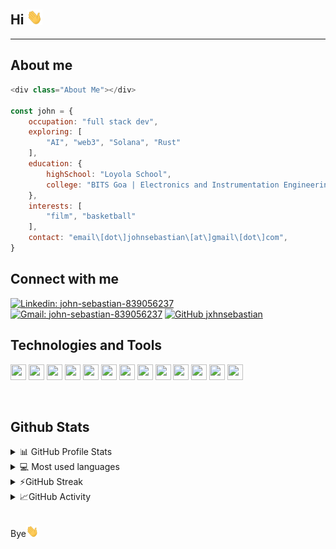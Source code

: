 <!-- [![Typing SVG](https://readme-typing-svg.demolab.com?font=Fira+Code&size=25&pause=500&color=C9C9C9&background=14132600&center=false&vCenter=true&width=800&lines=Hi%2C+I'm+John+%F0%9F%91%8B;I'm+a+%F0%9F%92%BB+Web+Developer;Nice+to+meet+you+%F0%9F%98%83.)](https://git.io/typing-svg) -->
## Hi <img src="https://raw.githubusercontent.com/ABSphreak/ABSphreak/master/gifs/Hi.gif" width="25px">
<hr />

## About me

<!-- - 💻 **MERN** stack dev

- 🔎 Exploring **AI and web3**

- 🌱 Learning **Solana and Rust**

- 📫 How to reach me: email\[dot\]johnsebastian\[at\]gmail\[dot\]com

- 🎓 **Electronics and Instrumentation Engineering student** at BITS Goa

- 😄 Pronouns: **He/Him**

- 💬 Ask me anything about 🎥 and 🏀. -->

<!-- -   ⚡ Fun fact  -->



```javascript
<div class="About Me"></div>

const john = {
	occupation: "full stack dev",
	exploring: [
		"AI", "web3", "Solana", "Rust"
	],
	education: {
		highSchool: "Loyola School",
		college: "BITS Goa | Electronics and Instrumentation Engineering",
	},
	interests: [
		"film", "basketball"
	],
	contact: "email\[dot\]johnsebastian\[at\]gmail\[dot\]com",
}
```
<!-- <a href="https://github.com/jxhnsebastian"><img src="images/dev.png" width="40%" height="auto" align="right" /></a> -->

## Connect with me

[![Linkedin: john-sebastian-839056237](https://img.shields.io/badge/-John_Sebastian-blue?style=flat-square&logo=Linkedin&logoColor=white&link=https://www.linkedin.com/in/https://www.linkedin.com/in/john-sebastian-839056237/)](https://www.linkedin.com/in/john-sebastian-839056237/)
[![Gmail: john-sebastian-839056237](https://img.shields.io/badge/-John_Sebastian-white?style=flat-square&logo=GMail&logoColor=red&link=mailto:email.johnsebastian@gmail.com)](mailto:email.johnsebastian@gmail.com)
[![GitHub jxhnsebastian](https://img.shields.io/github/followers/jxhnsebastian?label=follow&style=social)](https://github.com/jxhnsebastian)
<br />

##  Technologies and Tools
<p align="left"> 
	 <img height="25" width="25" src="images/react.svg" /> 
	 <img height="25" width="25" src="images/nodejs.svg" />  
	 <img height="25" width="25" src="images/mongodb.svg" /> 
	 <img height="25" width="25" src="images/express.svg" /> 
	 <img height="25" width="25" src="images/js.svg" /> 
	 <img height="25" width="25" src="images/typescript.svg" /> 
	 <img height="25" width="25" src="images/java.svg" /> 
	 <img height="25" width="25" src="images/python.svg" /> 
	 <img height="25" width="25" src="images/c.svg" /> 
	 <img height="25" width="25" src="images/git.svg" /> 
	 <img height="25" width="25" src="images/html5.svg" /> 
	 <img height="25" width="25" src="images/css3.svg" /> 
	 <img height="25" width="25" src="images/linux.svg" /> 
</p>  
<br />
  
## Github Stats

<details>
  <summary>📊 GitHub Profile Stats</summary>
  <br/>
  <a href="https://github.com/anuraghazra/github-readme-stats"><img alt="jxhnsebastian's Github Stats" src="https://github-readme-stats.vercel.app/api?username=jxhnsebastian&show_icons=true&count_private=true&locale=en&layout=compact&theme=shades-of-purple&hide_border=true" /></a>
</details>

<details> 
  <summary>💻 Most used languages</summary>
  <br/>
  <a href="https://github.com/anuraghazra/github-readme-stats"><img alt="jxhnsebastian's Top Languages" src="https://github-readme-stats.vercel.app/api/top-langs/?username=jxhnsebastian&langs_count=10&layout=compact&theme=shades-of-purple&hide_border=true" /></a>
  <br/>
  <b>Note:</b> This chart is only a metric of which languages my public code on GitHub consists of and does not reflect my experience or skill level.
</details>

<details>
  <summary>⚡GitHub Streak</summary>
  <br/>
  <a href="https://github.com/DenverCoder1/github-readme-streak-stats"><img alt="jxhnsebastian's GitHub Streak" src="https://github-readme-streak-stats.herokuapp.com/?user=jxhnsebastian&theme=shades-of-purple&hide_border=true" /></a>
</details>

<details>
  <summary>📈GitHub Activity</summary>
  <br/>
  <a href="https://github.com/ashutosh00710/github-readme-activity-graph"><img alt="jxhnsebastian's GitHub Activity" src="https://github-readme-activity-graph.cyclic.app/graph?username=jxhnsebastian&bg_color=141326&color=9e4c98&line=a97aae&point=403d3d&area=true&hide_border=true" /></a>
</details>
<br />

Bye<img src="https://raw.githubusercontent.com/ABSphreak/ABSphreak/master/gifs/Hi.gif" width="20px">


<!--
**jxhnsebastian/jxhnsebastian** is a ✨ _special_ ✨ repository because its `README.md` (this file) appears on your GitHub profile.

Here are some ideas to get you started:

- 🔭 I’m currently working on ...
- 🌱 I’m currently learning ...
- 👯 I’m looking to collaborate on ...
- 🤔 I’m looking for help with ...
- 💬 Ask me about ...
- 📫 How to reach me: ...
- 😄 Pronouns: ...
- ⚡ Fun fact: ...
-->

